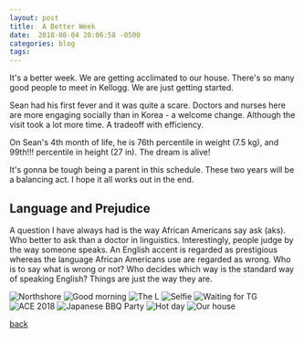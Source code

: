 ```yaml
---
layout: post
title:  A Better Week
date:  2018-08-04 20:06:58 -0500
categories: blog 
tags: 
---
```


It's a better week. We are getting acclimated to our house. There's so many good people to meet in Kellogg. We are just getting started.

Sean had his first fever and it was quite a scare. Doctors and nurses here are more engaging socially than in Korea - a welcome change. Although the visit took a lot more time. A tradeoff with efficiency.

On Sean's 4th month of life, he is 76th percentile in weight (7.5 kg), and 99th!!! percentile in height (27 in). The dream is alive!

It's gonna be tough being a parent in this schedule. These two years will be a balancing act. I hope it all works out in the end.

## Language and Prejudice

A question I have always had is the way African Americans say ask (aks). Who better to ask than a doctor in linguistics. Interestingly, people judge by the way someone speaks. An English accent is regarded as prestigious whereas the language African Americans use are regarded as wrong. Who is to say what is wrong or not? Who decides which way is the standard way of speaking English? Things are just the way they are.

![](/assets/img/1808/20180801-checkup.jpg "Northshore")
![](/assets/img/1808/20180801-goodmorning.jpg "Good morning")
![](/assets/img/1808/20180801-theloop.jpg "The L")
![](/assets/img/1808/20180802-boredathome.jpg "Selfie")
![](/assets/img/1808/20180803-waitingfortg.jpg "Waiting for TG")
![](/assets/img/1808/20180804-ace2018.jpg "ACE 2018")
![](/assets/img/1808/20180804-e2party.jpg "Japanese BBQ Party")
![](/assets/img/1808/20180804-hotday.jpg "Hot day")
![](/assets/img/1808/20180804-ourhouse.jpg "Our house")

[back](/blog)

